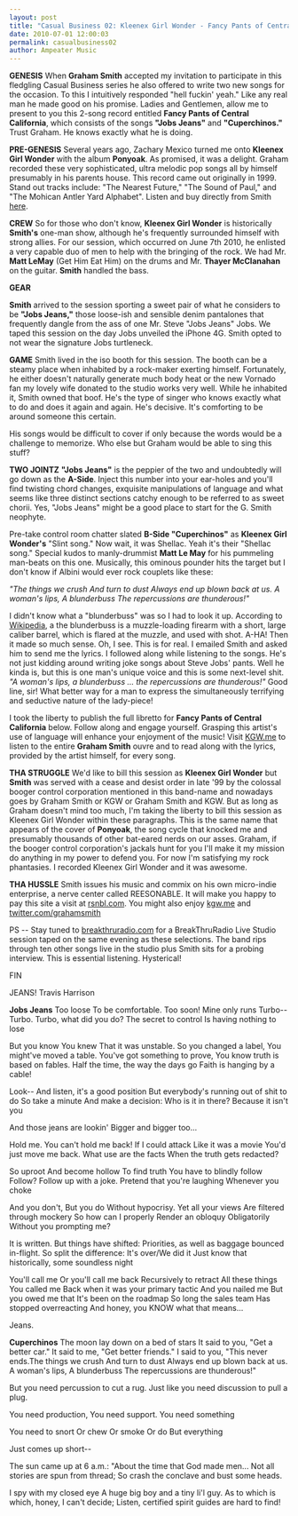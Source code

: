 ```yaml
---
layout: post
title: "Casual Business 02: Kleenex Girl Wonder - Fancy Pants of Central California"
date: 2010-07-01 12:00:03
permalink: casualbusiness02
author: Ampeater Music
---
```

**GENESIS** When **Graham Smith** accepted my invitation to participate in this fledgling Casual Business series he also offered to write two new songs for the occasion. To this I intuitively responded "hell fuckin' yeah." Like any real man he made good on his promise. Ladies and Gentlemen, allow me to present to you this 2-song record entitled **Fancy Pants of Central California**, which consists of the songs **"Jobs Jeans"** and **"Cuperchinos."** Trust Graham. He knows exactly what he is doing.

<!-- more -->

**PRE-GENESIS** Several years ago, Zachary Mexico turned me onto **Kleenex Girl Wonder** with the album **Ponyoak**. As promised, it was a delight. Graham recorded these very sophisticated, ultra melodic pop songs all by himself presumably in his parents house. This record came out originally in 1999. Stand out tracks include: "The Nearest Future," "The Sound of Paul," and "The Mohican Antler Yard Alphabet". Listen and buy directly from Smith [here](http://kgw.me/album/ponyoak).

**CREW** So for those who don't know, **Kleenex Girl Wonder** is historically **Smith's** one-man show, although he's frequently surrounded himself with strong allies. For our session, which occurred on June 7th 2010, he enlisted a very capable duo of men to help with the bringing of the rock. We had Mr. **Matt LeMay** (Get Him Eat Him) on the drums and Mr. **Thayer McClanahan** on the guitar. **Smith** handled the bass.

**GEAR**

**Smith** arrived to the session sporting a sweet pair of what he considers to be **"Jobs Jeans,"** those loose-ish and sensible denim pantalones that frequently dangle from the ass of one Mr. Steve "Jobs Jeans" Jobs. We taped this session on the day Jobs unveiled the iPhone 4G. Smith opted to not wear the signature Jobs turtleneck.

**GAME** Smith lived in the iso booth for this session. The booth can be a steamy place when inhabited by a rock-maker exerting himself. Fortunately, he either doesn't naturally generate much body heat or the new Vornado fan my lovely wife donated to the studio works very well. While he inhabited it, Smith owned that boof. He's the type of singer who knows exactly what to do and does it again and again. He's decisive. It's comforting to be around someone this certain.

His songs would be difficult to cover if only because the words would be a challenge to memorize. Who else but Graham would be able to sing this stuff?

**TWO JOINTZ** **"Jobs Jeans"** is the peppier of the two and undoubtedly will go down as the **A-Side**. Inject this number into your ear-holes and you'll find twisting chord changes, exquisite manipulations of language and what seems like three distinct sections catchy enough to be referred to as sweet chorii. Yes, "Jobs Jeans" might be a good place to start for the G. Smith neophyte.

Pre-take control room chatter slated **B-Side "Cuperchinos"** as **Kleenex Girl Wonder's** "Slint song." Now wait, it was Shellac. Yeah it's their "Shellac song." Special kudos to manly-drummist **Matt Le May** for his pummeling man-beats on this one. Musically, this ominous pounder hits the target but I don't know if Albini would ever rock couplets like these:

_"The things we crush And turn to dust Always end up blown back at us. A woman's lips, A blunderbuss The repercussions are thunderous!"_

I didn't know what a "blunderbuss" was so I had to look it up. According to [Wikipedia](http://en.wikipedia.org/wiki/Blunderbuss), a the blunderbuss is a muzzle-loading firearm with a short, large caliber barrel, which is flared at the muzzle, and used with shot. A-HA! Then it made so much sense. Oh, I see. This is for real. I emailed Smith and asked him to send me the lyrics. I followed along while listening to the songs. He's not just kidding around writing joke songs about Steve Jobs' pants. Well he kinda is, but this is one man's unique voice and this is some next-level shit. _"A woman's lips, a blunderbuss ... the repercussions are thunderous!"_ Good line, sir! What better way for a man to express the simultaneously terrifying and seductive nature of the lady-piece!

I took the liberty to publish the full libretto for **Fancy Pants of Central California** below. Follow along and engage yourself. Grasping this artist's use of language will enhance your enjoyment of the music! Visit [KGW.me](http://kgw.me) to listen to the entire **Graham Smith** ouvre and to read along with the lyrics, provided by the artist himself, for every song.

**THA STRUGGLE** We'd like to bill this session as **Kleenex Girl Wonder** but **Smith** was served with a cease and desist order in late '99 by the colossal booger control corporation mentioned in this band-name and nowadays goes by Graham Smith or KGW or Graham Smith and KGW. But as long as Graham doesn't mind too much, I'm taking the liberty to bill this session as Kleenex Girl Wonder within these paragraphs. This is the same name that appears of the cover of **Ponyoak**, the song cycle that knocked me and presumably thousands of other bat-eared nerds on our asses. Graham, if the booger control corporation's jackals hunt for you I'll make it my mission do anything in my power to defend you. For now I'm satisfying my rock phantasies. I recorded Kleenex Girl Wonder and it was awesome.

**THA HUSSLE** Smith issues his music and commix on his own micro-indie enterprise, a nerve center called REESONABLE. It will make you happy to pay this site a visit at [rsnbl.com](http://www.rsnbl.com). You might also enjoy [kgw.me](http://kgw.me) and [twitter.com/grahamsmith](http://www.twitter.com/grahamsmith)

PS -- Stay tuned to [breakthruradio.com](http://breakthruradio.com) for a BreakThruRadio Live Studio session taped on the same evening as these selections. The band rips through ten other songs live in the studio plus Smith sits for a probing interview. This is essential listening. Hysterical!

FIN

JEANS! Travis Harrison

**Jobs Jeans** Too loose To be comfortable. Too soon! Mine only runs Turbo-- Turbo. Turbo, what did you do? The secret to control Is having nothing to lose

But you know You knew That it was unstable. So you changed a label, You might've moved a table. You've got something to prove, You know truth is based on fables. Half the time, the way the days go Faith is hanging by a cable!

Look-- And listen, it's a good position But everybody's running out of shit to do So take a minute And make a decision: Who is it in there? Because it isn't you

And those jeans are lookin' Bigger and bigger too...

Hold me. You can't hold me back! If I could attack Like it was a movie You'd just move me back. What use are the facts When the truth gets redacted?

So uproot And become hollow To find truth You have to blindly follow Follow? Follow up with a joke. Pretend that you're laughing Whenever you choke

And you don't, But you do Without hypocrisy. Yet all your views Are filtered through mockery So how can I properly Render an obloquy Obligatorily Without you prompting me?

It is written. But things have shifted: Priorities, as well as baggage bounced in-flight. So split the difference: It's over/We did it Just know that historically, some soundless night

You'll call me Or you'll call me back Recursively to retract All these things You called me Back when it was your primary tactic And you nailed me But you owed me that It's been on the roadmap So long the sales team Has stopped overreacting And honey, you KNOW what that means...

Jeans.

**Cuperchinos** The moon lay down on a bed of stars It said to you, "Get a better car." It said to me, "Get better friends." I said to you, "This never ends.The things we crush And turn to dust Always end up blown back at us. A woman's lips, A blunderbuss The repercussions are thunderous!"

But you need percussion to cut a rug. Just like you need discussion to pull a plug.

You need production, You need support. You need something

You need to snort Or chew Or smoke Or do But everything

Just comes up short--

The sun came up at 6 a.m.: "About the time that God made men... Not all stories are spun from thread; So crash the conclave and bust some heads.

I spy with my closed eye A huge big boy and a tiny li'l guy. As to which is which, honey, I can't decide; Listen, certified spirit guides are hard to find!